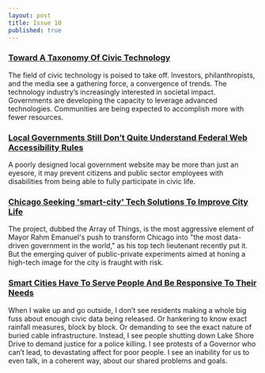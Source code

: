 ```yaml
---
layout: post
title: Issue 10
published: true
---
```


### [Toward A Taxonomy Of Civic Technology](https://blogs.microsoft.com/on-the-issues/2016/04/27/towards-taxonomy-civic-technology/)
The field of civic technology is poised to take off. Investors, philanthropists, and the media see a gathering force, a convergence of trends. The technology industry’s increasingly interested in societal impact. Governments are developing the capacity to leverage advanced technologies. Communities are being expected to accomplish more with fewer resources.


### [Local Governments Still Don’t Quite Understand Federal Web Accessibility Rules](http://www.routefifty.com/2016/05/local-government-website-accessibility/127941/)
A poorly designed local government website may be more than just an eyesore, it may prevent citizens and public sector employees with disabilities from being able to fully participate in civic life.

### [Chicago Seeking 'smart-city' Tech Solutions To Improve City Life](http://www.chicagotribune.com/news/globalcity/ct-chicago-smart-city-global-city-20160421-story.html)
The project, dubbed the Array of Things, is the most aggressive element of Mayor Rahm Emanuel's push to transform Chicago into "the most data-driven government in the world," as his top tech lieutenant recently put it. But the emerging quiver of public-private experiments aimed at honing a high-tech image for the city is fraught with risk. 

### [Smart Cities Have To Serve People And Be Responsive To Their Needs](https://medium.com/@danxoneil/smart-cities-have-to-serve-people-and-be-responsive-to-their-needs-52e590de9f88#.fsjfzzu8x)
 When I wake up and go outside, I don’t see residents making a whole big fuss about enough civic data being released. Or hankering to know exact rainfall measures, block by block. Or demanding to see the exact nature of buried cable infrastructure.
Instead, I see people shutting down Lake Shore Drive to demand justice for a police killing. I see protests of a Governor who can’t lead, to devastating affect for poor people. I see an inability for us to even talk, in a coherent way, about our shared problems and goals.
